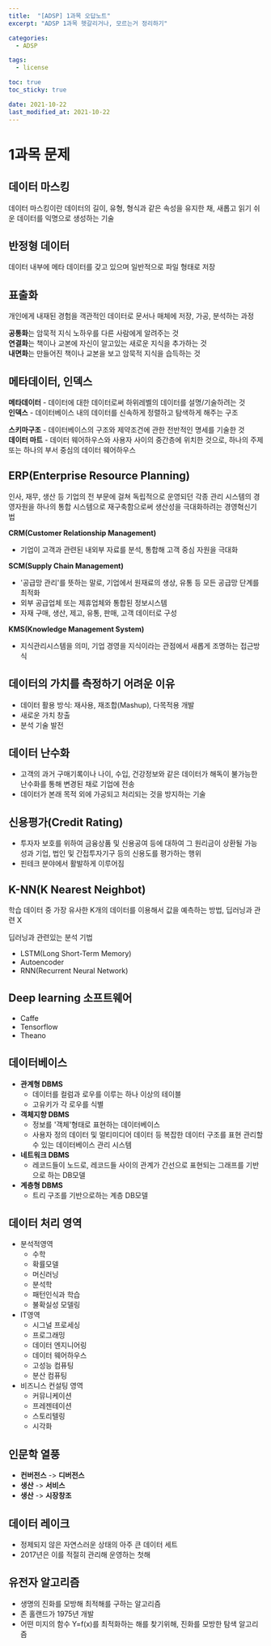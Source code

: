```yaml
---
title:  "[ADSP] 1과목 오답노트"
excerpt: "ADSP 1과목 헷갈리거나, 모르는거 정리하기"

categories:
  - ADSP

tags:
  - license

toc: true
toc_sticky: true

date: 2021-10-22
last_modified_at: 2021-10-22
---
```


# 1과목 문제

## 데이터 마스킹
데이터 마스킹이란 데이터의 길이, 유형, 형식과 같은 속성을 유지한 채, 새롭고 읽기 쉬운 데이터를 익명으로 생성하는 기술  

## 반정형 데이터
데이터 내부에 메타 데이터를 갖고 있으며 일반적으로 파일 형태로 저장

## 표출화
개인에게 내재된 경험을 객관적인 데이터로 문서나 매체에 저장, 가공, 분석하는 과정  


**공통화**는 암묵적 지식 노하우를 다른 사람에게 알려주는 것  
**연결화**는 책이나 교본에 자신이 알고있는 새로운 지식을 추가하는 것  
**내면화**는 만들어진 책이나 교본을 보고 암묵적 지식을 습득하는 것  


## 메타데이터, 인덱스
**메타데이터** - 데이터에 대한 데이터로써 하위레벨의 데이터를 설명/기술하려는 것  
**인덱스** - 데이터베이스 내의 데이터를 신속하게 정렬하고 탐색하게 해주는 구조

**스키마구조** - 데이터베이스의 구조와 제약조건에 관한 전반적인 명세를 기술한 것  
**데이터 마트** - 데이터 웨어하우스와 사용자 사이의 중간층에 위치한 것으로, 하나의 주제 또는 하나의 부서 중심의 데이터 웨어하우스

## ERP(Enterprise Resource Planning)
인사, 재무, 생산 등 기업의 전 부문에 걸쳐 독립적으로 운영되던 각종 관리 시스템의 경영자원을 하나의 통합 시스템으로 재구축함으로써 생산성을 극대화하려는 경영혁신기법

**CRM(Customer Relationship Management)**  
- 기업이 고객과 관련된 내외부 자료를 분석, 통합해 고객 중심 자원을 극대화  

**SCM(Supply Chain Management)**  
- '공급망 관리'를 뜻하는 말로, 기업에서 원재료의 생상, 유통 등 모든 공급망 단계를 최적화  
- 외부 공급업체 또는 제휴업체와 통합된 정보시스템
- 자재 구매, 생산, 제고, 유통, 판매, 고객 데이터로 구성

**KMS(Knowledge Management System)**  
- 지식관리시스템을 의미, 기업 경영을 지식이라는 관점에서 새롭게 조명하는 접근방식 

## 데이터의 가치를 측정하기 어려운 이유
- 데이터 활용 방식: 재사용, 재조합(Mashup), 다목적용 개발
- 새로운 가치 창출
- 분석 기술 발전


## 데이터 난수화
- 고객의 과거 구매기록이나 나이, 수입, 건강정보와 같은 데이터가 해독이 불가능한 난수화를 통해 변경된 채로 기업에 전송
- 데이터가 본래 목적 외에 가공되고 처리되는 것을 방지하는 기술

## 신용평가(Credit Rating)
- 투자자 보호를 위하여 금융상품 및 신용공여 등에 대하여 그 원리금이 상환될 가능성과 기업, 법인 및 간접투자기구 등의 신용도를 평가하는 행위
- 핀테크 분야에서 활발하게 이루어짐

## K-NN(K Nearest Neighbot)
학습 데이터 중 가장 유사한 K개의 데이터를 이용해서 값을 예측하는 방법, 딥러닝과 관련 X  

딥러닝과 관련있는 분석 기법  
- LSTM(Long Short-Term Memory)
- Autoencoder
- RNN(Recurrent Neural Network)

## Deep learning 소프트웨어
- Caffe
- Tensorflow
- Theano

## 데이터베이스
- **관계형 DBMS**
    - 데이터를 컬럼과 로우를 이루는 하나 이상의 테이블
    - 고유키가 각 로우를 식별
- **객체지향 DBMS**
    - 정보를 '객체'형태로 표현하는 데이터베이스
    - 사용자 정의 데이터 및 멀티미디어 데이터 등 복잡한 데이터 구조를 표현 관리할 수 있는 데이터베이스 관리 시스템
- **네트워크 DBMS**
    - 레코드들이 노드로, 레코드들 사이의 관계가 간선으로 표현되는 그래프를 기반으로 하는 DB모델
- **계층형 DBMS**
    - 트리 구조를 기반으로하는 계층 DB모델

## 데이터 처리 영역

- 분석적영역
    - 수학
    - 확률모델
    - 머신러닝
    - 분석학
    - 패턴인식과 학습
    - 불확실성 모델링
- IT영역
    - 시그널 프로세싱
    - 프로그래밍
    - 데이터 엔지니어링
    - 데이터 웨어하우스
    - 고성능 컴퓨팅
    - 분산 컴퓨팅
- 비즈니스 컨설팅 영역
    - 커뮤니케이션
    - 프레젠테이션
    - 스토리텔링
    - 시각화

## 인문학 열풍
- **컨버전스** -> **디버전스**
- **생산** -> **서비스**
- **생산** -> **시장창조**

## 데이터 레이크
- 정제되지 않은 자연스러운 상태의 아주 큰 데이터 세트
- 2017년은 이를 적절히 관리해 운영하는 첫해

## 유전자 알고리즘
- 생명의 진화를 모방해 최적해를 구하는 알고리즘
- 존 홀랜드가 1975년 개발
- 어떤 미지의 함수 Y=f(x)를 최적화하는 해를 찾기위해, 진화를 모방한 탐색 알고리즘

